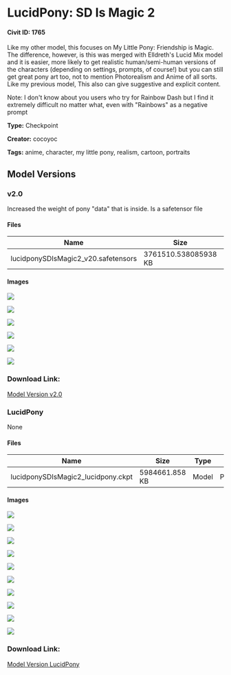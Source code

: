 # LucidPony: SD Is Magic 2

#### Civit ID: 1765

<p>Like my other model, this focuses on My Little Pony: Friendship is Magic. The difference, however, is this was merged with Elldreth's Lucid Mix model and it is easier, more likely to get realistic human/semi-human versions of the characters (depending on settings, prompts, of course!) but you can still get great pony art too, not to mention Photorealism and Anime of all sorts. Like my previous model, This also can give suggestive and explicit content.</p><p>Note: I don't know about you users who try for Rainbow Dash but I find it extremely difficult no matter what, even with "Rainbows" as a negative prompt</p>

**Type:** Checkpoint

**Creator:** cocoyoc

**Tags:** anime, character, my little pony, realism, cartoon, portraits

## Model Versions

### v2.0

<p>Increased the weight of pony "data" that is inside. Is a safetensor file</p>

#### Files

| Name | Size | Type | Format | Download Url | AutoV1 | AutoV2 | SHA256 | CRC32 | BLAKE3 |
| --- | --- | --- | --- | --- | --- | --- | --- | --- | --- |
| lucidponySDIsMagic2_v20.safetensors | 3761510.538085938 KB | Model | SafeTensor | https://civitai.com/api/download/models/48346 | EF9233B3 | 47A85C33C2 | 47A85C33C2A0D5712B70E10AB491A20BC92BEAC927D3CDF99ECC803F4EF193B0 | AC74963F | BFAE856F1301C094D0C1FDDD099845884E348C0A334AB6347D3A7B07B515E04B |

#### Images

<p><img src="https://image.civitai.com/xG1nkqKTMzGDvpLrqFT7WA/4e31fdfd-2fef-460c-2700-e5fa340f5c00/width=450/522921.jpeg" /></p>

<p><img src="https://image.civitai.com/xG1nkqKTMzGDvpLrqFT7WA/68b9a627-8ad8-4d0c-c289-479ffe550300/width=450/520923.jpeg" /></p>

<p><img src="https://image.civitai.com/xG1nkqKTMzGDvpLrqFT7WA/180630ef-15df-4646-7882-9a164015db00/width=450/519580.jpeg" /></p>

<p><img src="https://image.civitai.com/xG1nkqKTMzGDvpLrqFT7WA/fc3cb2e0-f9d6-406d-f04e-ad3c6cf63800/width=450/523537.jpeg" /></p>

<p><img src="https://image.civitai.com/xG1nkqKTMzGDvpLrqFT7WA/857a6554-5d7f-4f4b-d670-f8f2fd222c00/width=450/519830.jpeg" /></p>

<p><img src="https://image.civitai.com/xG1nkqKTMzGDvpLrqFT7WA/dc7d23d2-87b1-4df9-c2f8-f38da361a100/width=450/519573.jpeg" /></p>

### Download Link:

[Model Version v2.0](https://civitai.com/api/download/models/48346)

### LucidPony

None

#### Files

| Name | Size | Type | Format | Download Url | AutoV1 | AutoV2 | SHA256 | CRC32 | BLAKE3 |
| --- | --- | --- | --- | --- | --- | --- | --- | --- | --- |
| lucidponySDIsMagic2_lucidpony.ckpt | 5984661.858 KB | Model | PickleTensor | https://civitai.com/api/download/models/1911 | D64D63BF | DE063CF49C | DE063CF49CD1EE093AFBB8544D221016C625EF1B0763BA21A4FFC335FCCAEC33 | 7AD95E4F | 5F3F8E833DB7E75B30B07BBCC0E2472DE2C8D90F4D879FD1F3A2AA9AE624CBD9 |

#### Images

<p><img src="https://image.civitai.com/xG1nkqKTMzGDvpLrqFT7WA/7e25e7e4-1e59-41eb-44a6-e4af274b1100/width=450/16308.jpeg" /></p>

<p><img src="https://image.civitai.com/xG1nkqKTMzGDvpLrqFT7WA/44f62db4-9525-4019-96a5-ad8d2aaaa000/width=450/16307.jpeg" /></p>

<p><img src="https://image.civitai.com/xG1nkqKTMzGDvpLrqFT7WA/ddb86cad-7e62-40ac-d509-d1da03169d00/width=450/16306.jpeg" /></p>

<p><img src="https://image.civitai.com/xG1nkqKTMzGDvpLrqFT7WA/670e4d42-0fdd-49bb-ce4c-e4987f885400/width=450/16305.jpeg" /></p>

<p><img src="https://image.civitai.com/xG1nkqKTMzGDvpLrqFT7WA/c0d33eaa-4137-40e8-d1c6-4a867ef74c00/width=450/16304.jpeg" /></p>

<p><img src="https://image.civitai.com/xG1nkqKTMzGDvpLrqFT7WA/618f3e25-69e1-4eaa-7d7d-a4f046ad7500/width=450/16303.jpeg" /></p>

<p><img src="https://image.civitai.com/xG1nkqKTMzGDvpLrqFT7WA/09e4973f-5da7-4d82-a434-1a4597267e00/width=450/16302.jpeg" /></p>

<p><img src="https://image.civitai.com/xG1nkqKTMzGDvpLrqFT7WA/0cd843be-d54f-4966-f39f-db89e5de1600/width=450/16301.jpeg" /></p>

<p><img src="https://image.civitai.com/xG1nkqKTMzGDvpLrqFT7WA/439f6934-be7f-4a5a-ee4e-3a19a454fb00/width=450/16300.jpeg" /></p>

<p><img src="https://image.civitai.com/xG1nkqKTMzGDvpLrqFT7WA/c36a6dd7-af2b-44dd-4751-0b6f489baa00/width=450/16299.jpeg" /></p>

### Download Link:

[Model Version LucidPony](https://civitai.com/api/download/models/1911)

